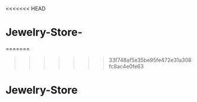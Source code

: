 <<<<<<< HEAD
# Jewelry-Store-
=======

>>>>>>> 33f748af5e35be95fe472e31a308fc8ac4e0fe63
# Jewelry-Store
